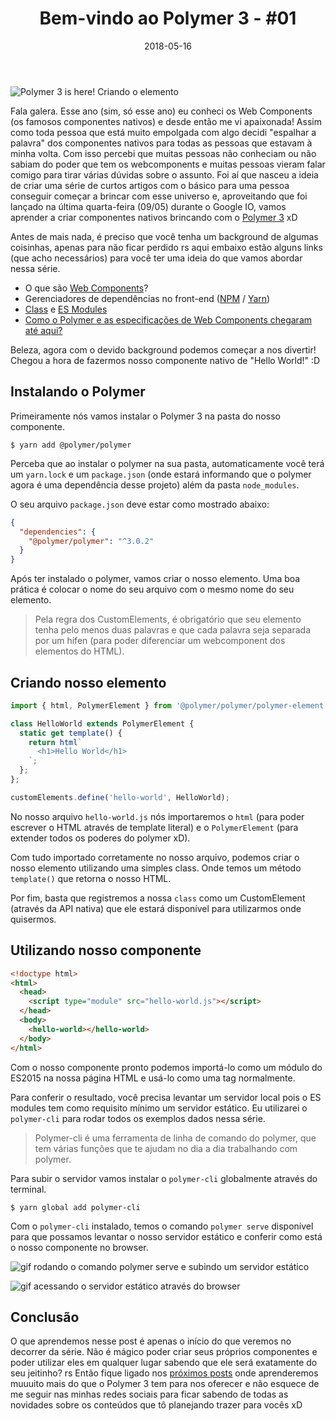 ﻿---
date: 2018-05-16
title: "Bem-vindo ao Polymer 3 - #01"
description: "Criando o elemento <hello-world>"
category: polymer, web components, js
---

![Polymer 3 is here! Criando o elemento <hello-world>](/polymer3-01/capa-polymer-1.png)

Fala galera. Esse ano (sim, só esse ano) eu conheci os Web Components (os famosos componentes nativos) e desde então me vi apaixonada! Assim como toda pessoa que está muito empolgada com algo decidi "espalhar a palavra" dos componentes nativos para todas as pessoas que estavam à minha volta. Com isso percebi que muitas pessoas não conheciam ou não sabiam do poder que tem os webcomponents e muitas pessoas vieram falar comigo para tirar várias dúvidas sobre o assunto. Foi aí que nasceu a ideia de criar uma série de curtos artigos com o básico para uma pessoa conseguir começar a brincar com esse universo e, aproveitando que foi lançado na última quarta-feira (09/05) durante o Google IO, vamos aprender a criar componentes nativos brincando com o [Polymer 3](https://www.polymer-project.org/) xD

Antes de mais nada, é preciso que você tenha um background de algumas coisinhas, apenas para não ficar perdido rs aqui embaixo estão alguns links (que acho necessários) para você ter uma ideia do que vamos abordar nessa série.

- O que são [Web Components](https://www.webcomponents.org/introduction)?
- Gerenciadores de dependências no front-end ([NPM](https://www.npmjs.com/) / [Yarn](https://classic.yarnpkg.com/pt-BR/))
- [Class](https://developer.mozilla.org/pt-BR/docs/Web/JavaScript/Reference/Classes) e [ES Modules](https://medium.com/dev-channel/es6-modules-in-chrome-canary-m60-ba588dfb8ab7)
- [Como o Polymer e as especificações de Web Components chegaram até aqui?](https://medium.com/@afonsopacifer/desmistificando-um-futuro-chamado-polymer-3-ae0476cf8c0a)

Beleza, agora com o devido background podemos começar a nos divertir! Chegou a hora de fazermos nosso componente nativo de "Hello World!" :D

## Instalando o Polymer

Primeiramente nós vamos instalar o Polymer 3 na pasta do nosso componente.

```shell
$ yarn add @polymer/polymer
```

Perceba que ao instalar o polymer na sua pasta, automaticamente você terá um `yarn.lock` e um `package.json` (onde estará informando que o polymer agora é uma dependência desse projeto) além da pasta `node_modules`.

O seu arquivo `package.json` deve estar como mostrado abaixo:

```json
{
  "dependencies": {
    "@polymer/polymer": "^3.0.2"
  }
}
```

Após ter instalado o polymer, vamos criar o nosso elemento. Uma boa prática é colocar o nome do seu arquivo com o mesmo nome do seu elemento.

> Pela regra dos CustomElements, é obrigatório que seu elemento tenha pelo menos duas palavras e que cada palavra seja separada por um hífen (para poder diferenciar um webcomponent dos elementos do HTML).

## Criando nosso elemento

```js
import { html, PolymerElement } from '@polymer/polymer/polymer-element.js';

class HelloWorld extends PolymerElement {
  static get template() {
    return html`
      <h1>Hello World</h1>
    `;
  };
};

customElements.define('hello-world', HelloWorld);
```

No nosso arquivo `hello-world.js` nós importaremos o `html` (para poder escrever o HTML através de template literal) e o `PolymerElement` (para extender todos os poderes do polymer xD).

Com tudo importado corretamente no nosso arquivo, podemos criar o nosso elemento utilizando uma simples class. Onde temos um método `template()` que retorna o nosso HTML.

Por fim, basta que registremos a nossa `class` como um CustomElement (através da API nativa) que ele estará disponível para utilizarmos onde quisermos.

## Utilizando nosso componente

```html
<!doctype html>
<html>
  <head>
    <script type="module" src="hello-world.js"></script>
  </head>
  <body>
    <hello-world></hello-world>
  </body>
</html>
```

Com o nosso componente pronto podemos importá-lo como um módulo do ES2015 na nossa página HTML e usá-lo como uma tag normalmente.

Para conferir o resultado, você precisa levantar um servidor local pois o ES modules tem como requisito mínimo um servidor estático. Eu utilizarei o `polymer-cli` para rodar todos os exemplos dados nessa série.

> Polymer-cli é uma ferramenta de linha de comando do polymer, que tem várias funções que te ajudam no dia a dia trabalhando com polymer.

Para subir o servidor vamos instalar o `polymer-cli` globalmente através do terminal.

```shell
$ yarn global add polymer-cli
```

Com o `polymer-cli` instalado, temos o comando `polymer serve` disponível para que possamos levantar o nosso servidor estático e conferir como está o nosso componente no browser.

![gif rodando o comando polymer serve e subindo um servidor estático](/polymer3-01/polymer-serve.gif)

![gif acessando o servidor estático através do browser](/polymer3-01/servidor-estático.gif)

## Conclusão

O que aprendemos nesse post é apenas o início do que veremos no decorrer da série. Não é mágico poder criar seus próprios componentes e poder utilizar eles em qualquer lugar sabendo que ele será exatamente do seu jeitinho? rs Então fique ligado nos [próximos posts](https://larissaabreu.dev/bem-vindo-ao-polymer-03-adicionando-filhos/) onde aprenderemos muuuito mais do que o Polymer 3 tem para nos oferecer e não esquece de me seguir nas minhas redes sociais para ficar sabendo de todas as novidades sobre os conteúdos que tô planejando trazer para vocês xD
